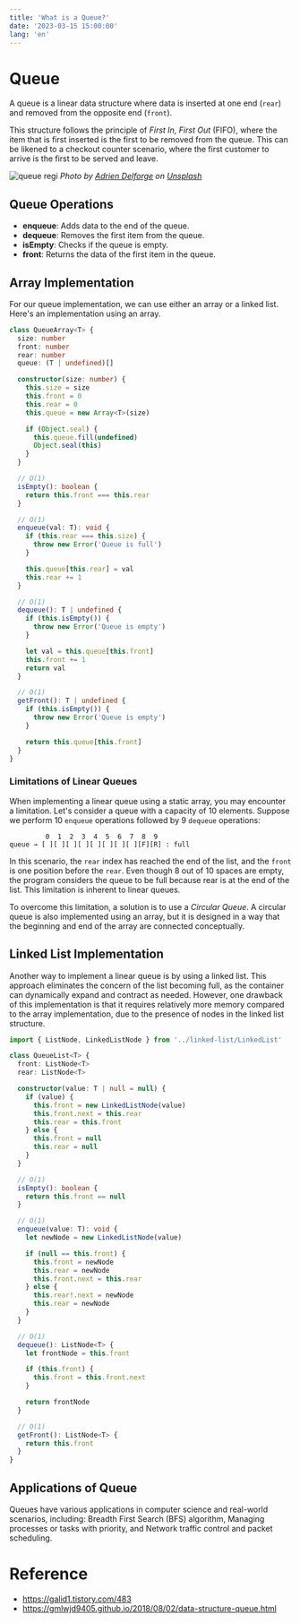 ```yaml
---
title: 'What is a Queue?'
date: '2023-03-15 15:00:00'
lang: 'en'
---
```


# Queue

A queue is a linear data structure where data is inserted at one end (`rear`) and removed from the opposite end (`front`).

This structure follows the principle of _First In, First Out_ (FIFO), where the item that is first inserted is the first to be removed from the queue. This can be likened to a checkout counter scenario, where the first customer to arrive is the first to be served and leave.

![queue regi](/images/adrien-delforge-queue.webp)
_Photo by [Adrien Delforge](https://unsplash.com/@adriendlf?utm_source=unsplash&utm_medium=referral&utm_content=creditCopyText) on [Unsplash](https://unsplash.com/photos/CrHG_ZYn1Dw?utm_source=unsplash&utm_medium=referral&utm_content=creditCopyText)_

## Queue Operations

- **enqueue**: Adds data to the end of the queue.
- **dequeue**: Removes the first item from the queue.
- **isEmpty**: Checks if the queue is empty.
- **front**: Returns the data of the first item in the queue.

## Array Implementation

For our queue implementation, we can use either an array or a linked list.
Here's an implementation using an array.

```ts
class QueueArray<T> {
  size: number
  front: number
  rear: number
  queue: (T | undefined)[]

  constructor(size: number) {
    this.size = size
    this.front = 0
    this.rear = 0
    this.queue = new Array<T>(size)

    if (Object.seal) {
      this.queue.fill(undefined)
      Object.seal(this)
    }
  }

  // O(1)
  isEmpty(): boolean {
    return this.front === this.rear
  }

  // O(1)
  enqueue(val: T): void {
    if (this.rear === this.size) {
      throw new Error('Queue is full')
    }

    this.queue[this.rear] = val
    this.rear += 1
  }

  // O(1)
  dequeue(): T | undefined {
    if (this.isEmpty()) {
      throw new Error('Queue is empty')
    }

    let val = this.queue[this.front]
    this.front += 1
    return val
  }

  // O(1)
  getFront(): T | undefined {
    if (this.isEmpty()) {
      throw new Error('Queue is empty')
    }

    return this.queue[this.front]
  }
}
```

### Limitations of Linear Queues

When implementing a linear queue using a static array, you may encounter a limitation. Let's consider a queue with a capacity of 10 elements.
Suppose we perform 10 `enqueue` operations followed by 9 `dequeue` operations:

```text
         0  1  2  3  4  5  6  7  8  9
queue → [ ][ ][ ][ ][ ][ ][ ][ ][F][R] : full
```

In this scenario, the `rear` index has reached the end of the list, and the `front` is one position before the `rear`. Even though 8 out of 10 spaces are empty, the program considers the queue to be full because rear is at the end of the list. This limitation is inherent to linear queues.

To overcome this limitation, a solution is to use a _Circular Queue_. A circular queue is also implemented using an array, but it is designed in a way that the beginning and end of the array are connected conceptually.

## Linked List Implementation

Another way to implement a linear queue is by using a linked list. This approach eliminates the concern of the list becoming full, as the container can dynamically expand and contract as needed. However, one drawback of this implementation is that it requires relatively more memory compared to the array implementation, due to the presence of nodes in the linked list structure.

```ts
import { ListNode, LinkedListNode } from '../linked-list/LinkedList'

class QueueList<T> {
  front: ListNode<T>
  rear: ListNode<T>

  constructor(value: T | null = null) {
    if (value) {
      this.front = new LinkedListNode(value)
      this.front.next = this.rear
      this.rear = this.front
    } else {
      this.front = null
      this.rear = null
    }
  }

  // O(1)
  isEmpty(): boolean {
    return this.front == null
  }

  // O(1)
  enqueue(value: T): void {
    let newNode = new LinkedListNode(value)

    if (null == this.front) {
      this.front = newNode
      this.rear = newNode
      this.front.next = this.rear
    } else {
      this.rear!.next = newNode
      this.rear = newNode
    }
  }

  // O(1)
  dequeue(): ListNode<T> {
    let frontNode = this.front

    if (this.front) {
      this.front = this.front.next
    }

    return frontNode
  }

  // O(1)
  getFront(): ListNode<T> {
    return this.front
  }
}
```

## Applications of Queue

Queues have various applications in computer science and real-world scenarios, including:
Breadth First Search (BFS) algorithm, Managing processes or tasks with priority, and
Network traffic control and packet scheduling.

# Reference

- <https://galid1.tistory.com/483>
- <https://gmlwjd9405.github.io/2018/08/02/data-structure-queue.html>
